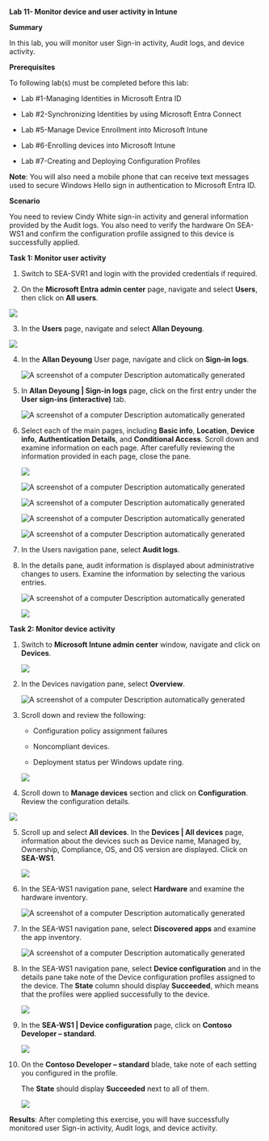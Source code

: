 **Lab 11- Monitor device and user activity in Intune**

**Summary**

In this lab, you will monitor user Sign-in activity, Audit logs, and
device activity.

**Prerequisites**

To following lab(s) must be completed before this lab:

- Lab \#1-Managing Identities in Microsoft Entra ID

- Lab \#2-Synchronizing Identities by using Microsoft Entra Connect

- Lab \#5-Manage Device Enrollment into Microsoft Intune

- Lab \#6-Enrolling devices into Microsoft Intune

- Lab \#7-Creating and Deploying Configuration Profiles

**Note**: You will also need a mobile phone that can receive text
messages used to secure Windows Hello sign in authentication to
Microsoft Entra ID.

**Scenario**

You need to review Cindy White sign-in activity and general information
provided by the Audit logs. You also need to verify the hardware
On SEA-WS1 and
confirm the configuration profile assigned to this device is
successfully applied.

**Task 1: Monitor user activity**

1.  Switch to
   SEA-SVR1
    and login with the provided credentials if required.

2.  On the **Microsoft Entra admin center** page, navigate and select
    **Users**, then click on **All users**.

   ![](./media/image1.png)

3.  In the **Users** page, navigate and select **Allan Deyoung**.

   ![](./media/image2.png)

4.  In the **Allan Deyoung** User page, navigate and click on **Sign-in
    logs**.

     ![A screenshot of a computer Description automatically
     generated](./media/image3.png)

5.  In **Allan Deyoung | Sign-in logs** page, click on the first entry
    under the **User sign-ins (interactive)** tab.

     ![A screenshot of a computer Description automatically
     generated](./media/image4.png)

6.  Select each of the main pages, including **Basic
    info**, **Location**, **Device info**, **Authentication Details**,
    and **Conditional Access**. Scroll down and examine information on
    each page. After carefully reviewing the information provided in
    each page, close the pane.

     ![](./media/image5.png)

     ![A screenshot of a computer Description automatically
     generated](./media/image6.png)

     ![A screenshot of a computer Description automatically
     generated](./media/image7.png)

     ![A screenshot of a computer Description automatically
     generated](./media/image8.png)

     ![A screenshot of a computer Description automatically
     generated](./media/image9.png)

7.  In the Users navigation pane, select **Audit logs**.

8.  In the details pane, audit information is displayed about
    administrative changes to users. Examine the information by
    selecting the various entries.

    ![A screenshot of a computer Description automatically
     generated](./media/image10.png)

    ![](./media/image11.png)

**Task 2: Monitor device activity**

1.  Switch to **Microsoft Intune admin center** window, navigate and
    click on **Devices**.

    ![](./media/image12.png)

2.  In the Devices navigation pane, select **Overview**.

     ![A screenshot of a computer Description automatically
     generated](./media/image13.png)

3.  Scroll down and review the following:

    - Configuration policy assignment failures

    - Noncompliant devices.

    - Deployment status per Windows update ring.

    ![](./media/image14.png)

4.  Scroll down to **Manage devices** section and click on
    **Configuration**. Review the configuration details.

   ![](./media/image15.png)

5.  Scroll up and select **All devices**. In the **Devices | All
    devices** page, information about the devices such as Device name,
    Managed by, Ownership, Compliance, OS, and OS version are displayed.
    Click on **SEA-WS1**.

    ![](./media/image16.png)

6.  In the SEA-WS1 navigation pane, select **Hardware** and examine the
    hardware inventory.

    ![A screenshot of a computer Description automatically
    generated](./media/image17.png)

7.  In the SEA-WS1 navigation pane, select **Discovered apps** and
    examine the app inventory.

    ![A screenshot of a computer Description automatically
    generated](./media/image18.png)

8.  In the SEA-WS1 navigation pane, select **Device configuration** and
    in the details pane take note of the Device configuration profiles
    assigned to the device. The **State** column should
    display **Succeeded**, which means that the profiles were applied
    successfully to the device.

    ![](./media/image19.png)

9.  In the **SEA-WS1 | Device configuration** page, click on **Contoso
    Developer – standard**.

    ![](./media/image20.png)

10. On the **Contoso Developer – standard** blade, take note of each
    setting you configured in the profile.

     The **State** should display **Succeeded** next to all of them.

     ![](./media/image21.png)

**Results**: After completing this exercise, you will have successfully
monitored user Sign-in activity, Audit logs, and device activity.
